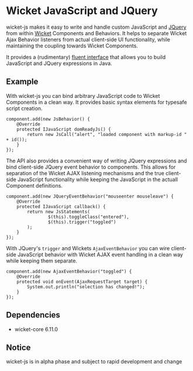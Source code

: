 Wicket JavaScript and JQuery
============================

wicket-js makes it easy to write and handle custom JavaScript and [JQuery](http://jquery.com/) from within
[Wicket](http://wicket.apache.org/) Components and Behaviors. It helps to separate Wicket Ajax Behavior listeners from
actual client-side UI functionality, while maintaining the coupling towards Wicket Components.

It provides a (rudimentary) [fluent interface](http://en.wikipedia.org/wiki/Fluent_interface) that allows you to build
JavaScript and JQuery expressions in Java.

Example
-------

With wicket-js you can bind arbitrary JavaScript code to Wicket Components in a clean way. It provides basic syntax
elements for typesafe script creation.

    component.add(new JsBehavior() {
        @Override
        protected IJavaScript domReadyJs() {
            return new JsCall("alert", "loaded component with markup-id " + id());
        }
    });


The API also provides a convenient way of writing JQuery expressions and bind client-side JQuery event behavior to
components. This allows for separation of the Wicket AJAX listening mechanisms and the true client-side JavaScript
functionality while keeping the JavaScript in the actuall Component definitions.

    component.add(new JQueryEventBehavior("mouseenter mouseleave") {
        @Override
        protected IJavaScript callback() {
            return new JsStatements(
                    $(this).toggleClass("entered"),
                    $(this).trigger("toggled")
            );
        }
    });

With JQuery's `trigger` and Wickets `AjaxEventBehavior` you can wire client-side JavaScript behavior with Wicket AJAX
event handling in a clean way while keeping them separate.

    component.add(new AjaxEventBehavior("toggled") {
        @Override
        protected void onEvent(AjaxRequestTarget target) {
            System.out.println("selection has changed!");
        }
    });

Dependencies
------------

* wicket-core 6.11.0



## Notice

wicket-js is in alpha phase and subject to rapid development and change
